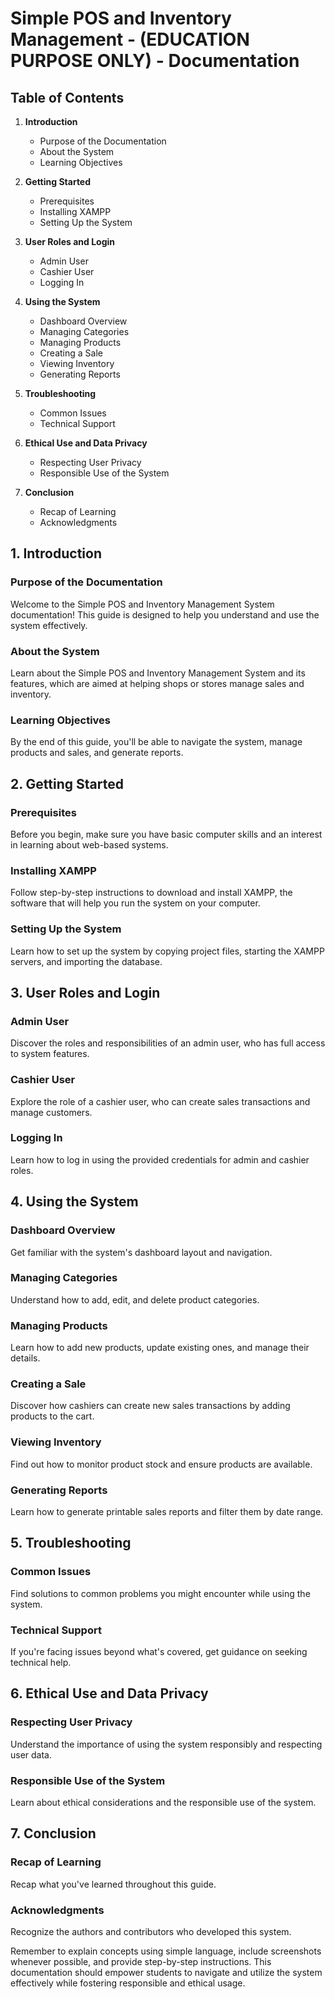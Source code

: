 # Simple POS and Inventory Management - (EDUCATION PURPOSE ONLY) - Documentation

## Table of Contents

1. **Introduction**
   - Purpose of the Documentation
   - About the System
   - Learning Objectives

2. **Getting Started**
   - Prerequisites
   - Installing XAMPP
   - Setting Up the System

3. **User Roles and Login**
   - Admin User
   - Cashier User
   - Logging In

4. **Using the System**
   - Dashboard Overview
   - Managing Categories
   - Managing Products
   - Creating a Sale
   - Viewing Inventory
   - Generating Reports

5. **Troubleshooting**
   - Common Issues
   - Technical Support

6. **Ethical Use and Data Privacy**
   - Respecting User Privacy
   - Responsible Use of the System

7. **Conclusion**
   - Recap of Learning
   - Acknowledgments

## 1. Introduction

### Purpose of the Documentation
Welcome to the Simple POS and Inventory Management System documentation! This guide is designed to help you understand and use the system effectively.

### About the System
Learn about the Simple POS and Inventory Management System and its features, which are aimed at helping shops or stores manage sales and inventory.

### Learning Objectives
By the end of this guide, you'll be able to navigate the system, manage products and sales, and generate reports.

## 2. Getting Started

### Prerequisites
Before you begin, make sure you have basic computer skills and an interest in learning about web-based systems.

### Installing XAMPP
Follow step-by-step instructions to download and install XAMPP, the software that will help you run the system on your computer.

### Setting Up the System
Learn how to set up the system by copying project files, starting the XAMPP servers, and importing the database.

## 3. User Roles and Login

### Admin User
Discover the roles and responsibilities of an admin user, who has full access to system features.

### Cashier User
Explore the role of a cashier user, who can create sales transactions and manage customers.

### Logging In
Learn how to log in using the provided credentials for admin and cashier roles.

## 4. Using the System

### Dashboard Overview
Get familiar with the system's dashboard layout and navigation.

### Managing Categories
Understand how to add, edit, and delete product categories.

### Managing Products
Learn how to add new products, update existing ones, and manage their details.

### Creating a Sale
Discover how cashiers can create new sales transactions by adding products to the cart.

### Viewing Inventory
Find out how to monitor product stock and ensure products are available.

### Generating Reports
Learn how to generate printable sales reports and filter them by date range.

## 5. Troubleshooting

### Common Issues
Find solutions to common problems you might encounter while using the system.

### Technical Support
If you're facing issues beyond what's covered, get guidance on seeking technical help.

## 6. Ethical Use and Data Privacy

### Respecting User Privacy
Understand the importance of using the system responsibly and respecting user data.

### Responsible Use of the System
Learn about ethical considerations and the responsible use of the system.

## 7. Conclusion

### Recap of Learning
Recap what you've learned throughout this guide.

### Acknowledgments
Recognize the authors and contributors who developed this system.

Remember to explain concepts using simple language, include screenshots whenever possible, and provide step-by-step instructions. This documentation should empower students to navigate and utilize the system effectively while fostering responsible and ethical usage.